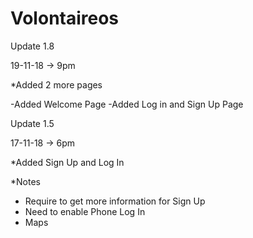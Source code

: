 # Volontaireos


Update  1.8

 19-11-18 -> 9pm
 
*Added 2 more pages

-Added Welcome Page
-Added Log in and Sign Up Page

Update 1.5

17-11-18 -> 6pm

*Added Sign Up and Log In

*Notes

- Require to get more information for Sign Up
- Need to enable Phone Log In
- Maps 
